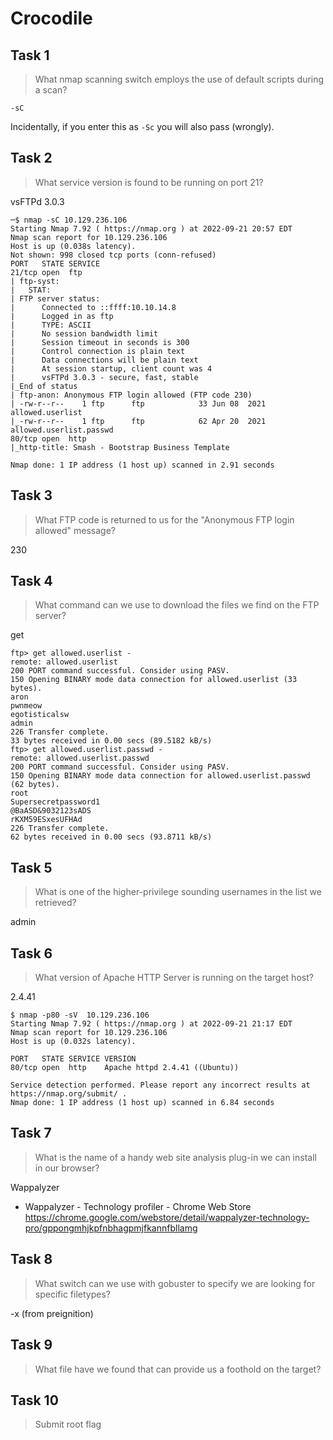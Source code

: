 # Crocodile

## Task 1

> What nmap scanning switch employs the use of default scripts during a scan?

`-sC`

Incidentally, if you enter this as `-Sc` you will also pass (wrongly).

## Task 2

> What service version is found to be running on port 21?

vsFTPd 3.0.3

```
─$ nmap -sC 10.129.236.106
Starting Nmap 7.92 ( https://nmap.org ) at 2022-09-21 20:57 EDT
Nmap scan report for 10.129.236.106
Host is up (0.038s latency).
Not shown: 998 closed tcp ports (conn-refused)
PORT   STATE SERVICE
21/tcp open  ftp
| ftp-syst:
|   STAT:
| FTP server status:
|      Connected to ::ffff:10.10.14.8
|      Logged in as ftp
|      TYPE: ASCII
|      No session bandwidth limit
|      Session timeout in seconds is 300
|      Control connection is plain text
|      Data connections will be plain text
|      At session startup, client count was 4
|      vsFTPd 3.0.3 - secure, fast, stable
|_End of status
| ftp-anon: Anonymous FTP login allowed (FTP code 230)
| -rw-r--r--    1 ftp      ftp            33 Jun 08  2021 allowed.userlist
|_-rw-r--r--    1 ftp      ftp            62 Apr 20  2021 allowed.userlist.passwd
80/tcp open  http
|_http-title: Smash - Bootstrap Business Template

Nmap done: 1 IP address (1 host up) scanned in 2.91 seconds
```

## Task 3

> What FTP code is returned to us for the "Anonymous FTP login allowed" message?

230

## Task 4

> What command can we use to download the files we find on the FTP server?

get

```
ftp> get allowed.userlist -
remote: allowed.userlist
200 PORT command successful. Consider using PASV.
150 Opening BINARY mode data connection for allowed.userlist (33 bytes).
aron
pwnmeow
egotisticalsw
admin
226 Transfer complete.
33 bytes received in 0.00 secs (89.5182 kB/s)
ftp> get allowed.userlist.passwd -
remote: allowed.userlist.passwd
200 PORT command successful. Consider using PASV.
150 Opening BINARY mode data connection for allowed.userlist.passwd (62 bytes).
root
Supersecretpassword1
@BaASD&9032123sADS
rKXM59ESxesUFHAd
226 Transfer complete.
62 bytes received in 0.00 secs (93.8711 kB/s)
```

## Task 5

> What is one of the higher-privilege sounding usernames in the list we retrieved?

admin

## Task 6

> What version of Apache HTTP Server is running on the target host?

2.4.41

```
$ nmap -p80 -sV  10.129.236.106
Starting Nmap 7.92 ( https://nmap.org ) at 2022-09-21 21:17 EDT
Nmap scan report for 10.129.236.106
Host is up (0.032s latency).

PORT   STATE SERVICE VERSION
80/tcp open  http    Apache httpd 2.4.41 ((Ubuntu))

Service detection performed. Please report any incorrect results at https://nmap.org/submit/ .
Nmap done: 1 IP address (1 host up) scanned in 6.84 seconds
```

## Task 7

> What is the name of a handy web site analysis plug-in we can install in our browser?

Wappalyzer

* Wappalyzer - Technology profiler - Chrome Web Store  
  https://chrome.google.com/webstore/detail/wappalyzer-technology-pro/gppongmhjkpfnbhagpmjfkannfbllamg

## Task 8

> What switch can we use with gobuster to specify we are looking for specific filetypes?

-x (from preignition)

## Task 9

> What file have we found that can provide us a foothold on the target?

## Task 10

> Submit root flag

